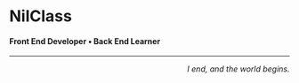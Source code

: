 # NilClass

#### Front End Developer • Back End Learner

---

<p align="right" >
    <i>I end, and the world begins.</i>
</p>

